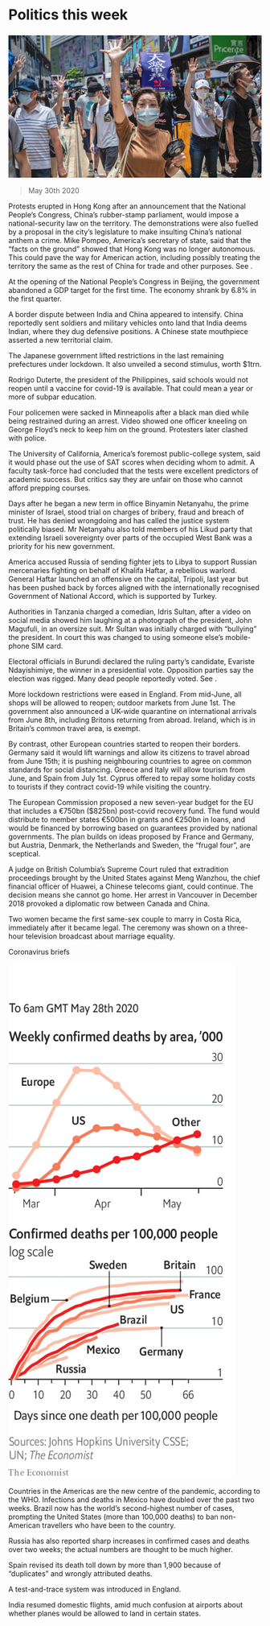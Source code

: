 ###### 

# Politics this week 

#####  

![image](images/20200530_WWP001.jpg) 

> May 30th 2020 

Protests erupted in Hong Kong after an announcement that the National People’s Congress, China’s rubber-stamp parliament, would impose a national-security law on the territory. The demonstrations were also fuelled by a proposal in the city’s legislature to make insulting China’s national anthem a crime. Mike Pompeo, America’s secretary of state, said that the “facts on the ground” showed that Hong Kong was no longer autonomous. This could pave the way for American action, including possibly treating the territory the same as the rest of China for trade and other purposes. See . 


At the opening of the National People’s Congress in Beijing, the government abandoned a GDP target for the first time. The economy shrank by 6.8% in the first quarter.

A border dispute between India and China appeared to intensify. China reportedly sent soldiers and military vehicles onto land that India deems Indian, where they dug defensive positions. A Chinese state mouthpiece asserted a new territorial claim. 

The Japanese government lifted restrictions in the last remaining prefectures under lockdown. It also unveiled a second stimulus, worth $1trn.

Rodrigo Duterte, the president of the Philippines, said schools would not reopen until a vaccine for covid-19 is available. That could mean a year or more of subpar education.

Four policemen were sacked in Minneapolis after a black man died while being restrained during an arrest. Video showed one officer kneeling on George Floyd’s neck to keep him on the ground. Protesters later clashed with police.

The University of California, America’s foremost public-college system, said it would phase out the use of SAT scores when deciding whom to admit. A faculty task-force had concluded that the tests were excellent predictors of academic success. But critics say they are unfair on those who cannot afford prepping courses.

Days after he began a new term in office Binyamin Netanyahu, the prime minister of Israel, stood trial on charges of bribery, fraud and breach of trust. He has denied wrongdoing and has called the justice system politically biased. Mr Netanyahu also told members of his Likud party that extending Israeli sovereignty over parts of the occupied West Bank was a priority for his new government.

America accused Russia of sending fighter jets to Libya to support Russian mercenaries fighting on behalf of Khalifa Haftar, a rebellious warlord. General Haftar launched an offensive on the capital, Tripoli, last year but has been pushed back by forces aligned with the internationally recognised Government of National Accord, which is supported by Turkey.

Authorities in Tanzania charged a comedian, Idris Sultan, after a video on social media showed him laughing at a photograph of the president, John Magufuli, in an oversize suit. Mr Sultan was initially charged with “bullying” the president. In court this was changed to using someone else’s mobile-phone SIM card.

Electoral officials in Burundi declared the ruling party’s candidate, Evariste Ndayishimiye, the winner in a presidential vote. Opposition parties say the election was rigged. Many dead people reportedly voted. See . 

More lockdown restrictions were eased in England. From mid-June, all shops will be allowed to reopen; outdoor markets from June 1st. The government also announced a UK-wide quarantine on international arrivals from June 8th, including Britons returning from abroad. Ireland, which is in Britain’s common travel area, is exempt.

By contrast, other European countries started to reopen their borders. Germany said it would lift warnings and allow its citizens to travel abroad from June 15th; it is pushing neighbouring countries to agree on common standards for social distancing. Greece and Italy will allow tourism from June, and Spain from July 1st. Cyprus offered to repay some holiday costs to tourists if they contract covid-19 while visiting the country.

The European Commission proposed a new seven-year budget for the EU that includes a €750bn ($825bn) post-covid recovery fund. The fund would distribute to member states €500bn in grants and €250bn in loans, and would be financed by borrowing based on guarantees provided by national governments. The plan builds on ideas proposed by France and Germany, but Austria, Denmark, the Netherlands and Sweden, the “frugal four”, are sceptical.

A judge on British Columbia’s Supreme Court ruled that extradition proceedings brought by the United States against Meng Wanzhou, the chief financial officer of Huawei, a Chinese telecoms giant, could continue. The decision means she cannot go home. Her arrest in Vancouver in December 2018 provoked a diplomatic row between Canada and China.

Two women became the first same-sex couple to marry in Costa Rica, immediately after it became legal. The ceremony was shown on a three-hour television broadcast about marriage equality.

Coronavirus briefs

![image](images/20200530_WWC012.png) 


Countries in the Americas are the new centre of the pandemic, according to the WHO. Infections and deaths in Mexico have doubled over the past two weeks. Brazil now has the world’s second-highest number of cases, prompting the United States (more than 100,000 deaths) to ban non-American travellers who have been to the country.

Russia has also reported sharp increases in confirmed cases and deaths over two weeks; the actual numbers are thought to be much higher.

Spain revised its death toll down by more than 1,900 because of “duplicates” and wrongly attributed deaths.

A test-and-trace system was introduced in England.

India resumed domestic flights, amid much confusion at airports about whether planes would be allowed to land in certain states.

